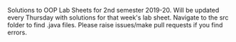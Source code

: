 Solutions to OOP Lab Sheets for 2nd semester 2019-20.
Will be updated every Thursday with solutions for that week's lab sheet.
Navigate to the src folder to find .java files.
Please raise issues/make pull requests if you find errors.